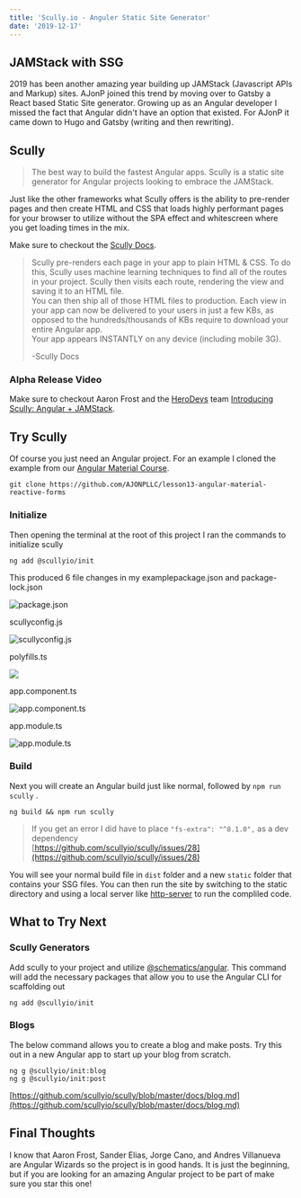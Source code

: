 ```yaml
---
title: 'Scully.io - Anguler Static Site Generator'
date: '2019-12-17'
---
```


## JAMStack with SSG[](https://codingcat.dev/blog/scully-io#scullyio---angular-static-site-generator)

2019 has been another amazing year building up JAMStack (Javascript APIs and Markup) sites. AJonP joined this trend by moving over to Gatsby a React based Static Site generator. Growing up as an Angular developer I missed the fact that Angular didn't have an option that existed. For AJonP it came down to Hugo and Gatsby (writing and then rewriting).

## Scully[](https://codingcat.dev/blog/scully-io#scully)

> The best way to build the fastest Angular apps. Scully is a static site generator for Angular projects looking to embrace the JAMStack.

Just like the other frameworks what Scully offers is the ability to pre-render pages and then create HTML and CSS that loads highly performant pages for your browser to utilize without the SPA effect and whitescreen where you get loading times in the mix.

Make sure to checkout the [Scully Docs](https://github.com/scullyio/scully/tree/master/docs).

> Scully pre-renders each page in your app to plain HTML & CSS. To do this, Scully uses machine learning techniques to find all of the routes in your project. Scully then visits each route, rendering the view and saving it to an HTML file.  
> You can then ship all of those HTML files to production. Each view in your app can now be delivered to your users in just a few KBs, as opposed to the hundreds/thousands of KBs require to download your entire Angular app.  
> Your app appears INSTANTLY on any device (including mobile 3G).
>
> \-Scully Docs

### Alpha Release Video[](https://codingcat.dev/blog/scully-io#alpha-release-video)

Make sure to checkout Aaron Frost and the [HeroDevs](https://herodevs.com/) team [Introducing Scully: Angular + JAMStack](https://youtu.be/Sh37rIUL-d4).

## Try Scully[](https://codingcat.dev/blog/scully-io#try-scully)

Of course you just need an Angular project. For an example I cloned the example from our [Angular Material Course](https://ajonp.com/courses/angularmaterial/angular-material-reactive-forms-update-firestore).

```
git clone https://github.com/AJONPLLC/lesson13-angular-material-reactive-forms
```

### Initialize[](https://codingcat.dev/blog/scully-io#initialize)

Then opening the terminal at the root of this project I ran the commands to initialize scully

```
ng add @scullyio/init
```

This produced 6 file changes in my examplepackage.json and package-lock.json

![package.json](https://res.cloudinary.com/ajonp/image/upload/f_auto,q_auto/ajonp-ajonp-com/blog/scully.io-intro/Screen_Shot_2019-12-17_at_2.49.23_PM.png)

scullyconfig.js

![scullyconfig.js](https://res.cloudinary.com/ajonp/image/upload/f_auto,q_auto/ajonp-ajonp-com/blog/scully.io-intro/Screen_Shot_2019-12-17_at_2.49.35_PM.png)

polyfills.ts

![](https://res.cloudinary.com/ajonp/image/upload/f_auto,q_auto/ajonp-ajonp-com/blog/scully.io-intro/Screen_Shot_2019-12-17_at_2.49.47_PM.png)

app.component.ts

![app.component.ts](https://res.cloudinary.com/ajonp/image/upload/f_auto,q_auto/ajonp-ajonp-com/blog/scully.io-intro/Screen_Shot_2019-12-17_at_2.50.02_PM.png)

app.module.ts

![app.module.ts](https://res.cloudinary.com/ajonp/image/upload/f_auto,q_auto/ajonp-ajonp-com/blog/scully.io-intro/Screen_Shot_2019-12-17_at_2.50.16_PM.png)

### Build[](https://codingcat.dev/blog/scully-io#build)

Next you will create an Angular build just like normal, followed by `npm run scully` .

```
ng build && npm run scully
```

> If you get an error I did have to place `"fs-extra": "^8.1.0",` as a dev dependency  
> [https://github.com/scullyio/scully/issues/28](https://github.com/scullyio/scully/issues/28)

You will see your normal build file in `dist` folder and a new `static` folder that contains your SSG files. You can then run the site by switching to the static directory and using a local server like [http-server](https://www.npmjs.com/package/http-server) to run the compliled code.

## What to Try Next[](https://codingcat.dev/blog/scully-io#what-to-try-next)

### Scully Generators[](https://codingcat.dev/blog/scully-io#scully-generators)

Add scully to your project and utilize [@schematics/angular](https://angular.io/cli/generate). This command will add the necessary packages that allow you to use the Angular CLI for scaffolding out

```
ng add @scullyio/init
```

### Blogs[](https://codingcat.dev/blog/scully-io#blogs)

The below command allows you to create a blog and make posts. Try this out in a new Angular app to start up your blog from scratch.

```
ng g @scullyio/init:blog
ng g @scullyio/init:post
```

[https://github.com/scullyio/scully/blob/master/docs/blog.md](https://github.com/scullyio/scully/blob/master/docs/blog.md)

## Final Thoughts[](https://codingcat.dev/blog/scully-io#final-thoughts)

I know that Aaron Frost, Sander Elias, Jorge Cano, and Andres Villanueva are Angular Wizards so the project is in good hands. It is just the beginning, but if you are looking for an amazing Angular project to be part of make sure you star this one!
